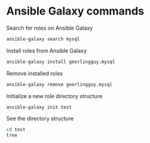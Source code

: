 # Ansible Galaxy commands

Search for roles on Ansible Galaxy
```sh
ansible-galaxy search mysql
```

Install roles from Ansible Galaxy 
```sh
ansible-galaxy install geerlingguy.mysql
```

Remove installed roles
```sh
ansible-galaxy remove geerlingguy.mysql
```

Initialize a new role directory structure
```sh
ansible-galaxy init test
```
See the directory structure
```sh
cd test
tree
```
